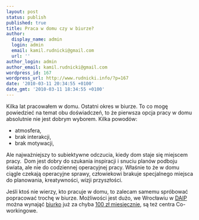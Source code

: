 ```yaml
---
layout: post
status: publish
published: true
title: Praca w domu czy w biurze?
author:
  display_name: admin
  login: admin
  email: kamil.rudnicki@gmail.com
  url: ''
author_login: admin
author_email: kamil.rudnicki@gmail.com
wordpress_id: 167
wordpress_url: http://www.rudnicki.info/?p=167
date: '2010-03-11 20:34:55 +0100'
date_gmt: '2010-03-11 18:34:55 +0100'
---
```

<p>Kilka lat pracowałem w domu. Ostatni okres w biurze. To co mogę powiedzieć na temat obu doświadczeń, to że pierwsza opcja pracy w domu absolutnie nie jest dobrym wyborem. Kilka powodów:</p>
<ul>
<li>atmosfera,</li>
<li>brak interakcji,</li>
<li>brak motywacji,</li>
</ul>
<p>Ale najważniejszy to subiektywne odczucia, kiedy dom staje się miejscem pracy.  Dom jest dobry do szukania inspiracji i snuciu planów podboju świata, ale nie do codziennej operacyjnej pracy. Właśnie to że w domu ciągle czekają operacyjne sprawy, człowiekowi brakuje specjalnego miejsca do planowania, kreatywności, wizji przyszłości.</p>
<p>Jeśli ktoś nie wierzy, kto pracuje w domu, to zalecam samemu spróbować popracować trochę w biurze. Możliwości jest dużo, we Wrocławiu w <a href="http://www.technologpark.pl/sub.php?p=76&amp;lng=pl">DAIP</a> można wynająć <a href="http://www.technologpark.pl/sub.php?p=76&amp;lng=pl">biurko</a> już za chyba <a href="http://www.technologpark.pl/files/download/d_1233819574.doc">100 zł miesięcznie</a>, są też centra Co-workingowe.</p>
